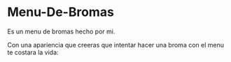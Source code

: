 # Menu-De-Bromas
Es un menu de bromas hecho por mi.

Con una apariencia que creeras que intentar hacer una broma con el menu te costara la vida:
